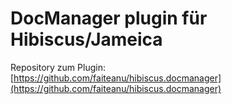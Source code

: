 # DocManager plugin für Hibiscus/Jameica

Repository zum Plugin:  
[https://github.com/faiteanu/hibiscus.docmanager](https://github.com/faiteanu/hibiscus.docmanager)
